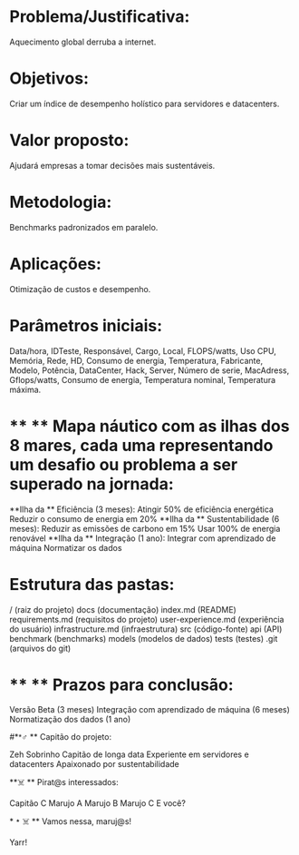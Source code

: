 # Problema/Justificativa:
Aquecimento global derruba a internet.

# Objetivos:
Criar um índice de desempenho holístico para servidores e datacenters.

# Valor proposto:
Ajudará empresas a tomar decisões mais sustentáveis.

# Metodologia:
Benchmarks padronizados em paralelo.

# Aplicações:
Otimização de custos e desempenho.

# Parâmetros iniciais:
Data/hora, IDTeste, Responsável, Cargo, Local, FLOPS/watts, Uso CPU, Memória, Rede, HD, Consumo de energia, Temperatura, Fabricante, Modelo, Potência, DataCenter, Hack, Server, Número de serie, MacAdress, Gflops/watts, Consumo de energia, Temperatura nominal, Temperatura máxima.

# **️ ** Mapa náutico com as ilhas dos 8 mares, cada uma representando um desafio ou problema a ser superado na jornada:

**Ilha da ** Eficiência (3 meses):
Atingir 50% de eficiência energética
Reduzir o consumo de energia em 20%
**Ilha da ** Sustentabilidade (6 meses):
Reduzir as emissões de carbono em 15%
Usar 100% de energia renovável
**Ilha da ** Integração (1 ano):
Integrar com aprendizado de máquina
Normatizar os dados

# Estrutura das pastas:

/ (raiz do projeto)
docs (documentação)
index.md (README)
requirements.md (requisitos do projeto)
user-experience.md (experiência do usuário)
infrastructure.md (infraestrutura)
src (código-fonte)
api (API)
benchmark (benchmarks)
models (modelos de dados)
tests (testes)
.git (arquivos do git)


# ** ** Prazos para conclusão:

Versão Beta (3 meses)
Integração com aprendizado de máquina (6 meses)
Normatização dos dados (1 ano)


#**‍♂️ ** Capitão do projeto:

Zeh Sobrinho
Capitão de longa data
Experiente em servidores e datacenters
Apaixonado por sustentabilidade


**☠️ ** Pirat@s interessados:

Capitão C
Marujo A
Marujo B
Marujo C
E você?


**‍☠️ ** Vamos nessa, maruj@s!

Yarr!
